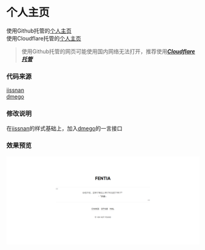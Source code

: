 # 个人主页 
使用Github托管的[个人主页](https://fentia.github.io)  
使用Cloudflare托管的[个人主页](https://fentia.pages.dev)  
>使用Github托管的网页可能使用国内网络无法打开，推荐使用[***Cloudflare托管***]()
### 代码来源
[iissnan](https://github.com/iissnan/iissnan.github.com)  
[dmego](https://github.com/dmego/home.github.io)
### 修改说明
在[iissnan](https://github.com/iissnan/iissnan.github.com)的样式基础上，加入[dmego](https://github.com/dmego/home.github.io)的一言接口
### 效果预览
![image](demo.png)
